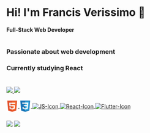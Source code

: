# Hi! I'm Francis Verissimo 👋
#### Full-Stack Web Developer
#
### Passionate about web development
### Currently studying React
#

<div>
  <a href="https://github.com/francissverissimo">
  <img height="180em" 
       src="https://github-readme-stats.vercel.app/api?username=francissverissimo&show_icons=true&theme=monokai&include_all_commits=true&count_private=true"/>
  <img height="180em" 
       src="https://github-readme-stats.vercel.app/api/top-langs/?username=francissverissimo&layout=compact&langs_count=7&theme=monokai"/>
</div>

<div style="display: inline_block"><br>
  <img align="center" alt="HTML-Icon" height="30" width="30" 
       src="https://raw.githubusercontent.com/devicons/devicon/master/icons/html5/html5-original.svg">  
  <img align="center" alt="CSS-Icon" height="30" width="30" 
       src="https://raw.githubusercontent.com/devicons/devicon/master/icons/css3/css3-original.svg">
  <img align="center" alt="JS-Icon" height="30" width="30" 
       src="https://cdn.jsdelivr.net/gh/devicons/devicon/icons/javascript/javascript-original.svg">
  <img align="center" alt="React-Icon" height="30" width="30" 
       src="https://cdn.jsdelivr.net/gh/devicons/devicon/icons/react/react-original.svg">
  <img align="center" alt="Flutter-Icon" height="30" width="30" 
       src="https://cdn.jsdelivr.net/gh/devicons/devicon/icons/flutter/flutter-original.svg">
</div>

###

<div>
  <a href="mailto:francissv97@gmail.com">
    <img src="https://img.shields.io/badge/Gmail-D14836?style=for-the-badge&logo=gmail&logoColor=white" target="_blank"></a>
  <a href="https://www.linkedin.com/in/francis-s-veríssimo-906a53217" target="_blank">
    <img src="https://img.shields.io/badge/LinkedIn-0077B5?style=for-the-badge&logo=linkedin&logoColor=white" target="_blank"></a> 
</div>
